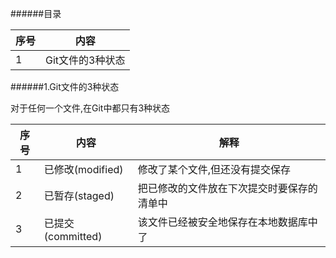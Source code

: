 ######目录

|序号|内容|
|----|----|
| 1  |Git文件的3种状态|

######1.Git文件的3种状态

对于任何一个文件,在Git中都只有3种状态

|序号|内容|解释|
|----|----|----|
|  1 |已修改(modified) |修改了某个文件,但还没有提交保存|
|  2 |已暂存(staged)   |把已修改的文件放在下次提交时要保存的清单中|
|  3 |已提交(committed)|该文件已经被安全地保存在本地数据库中了|
